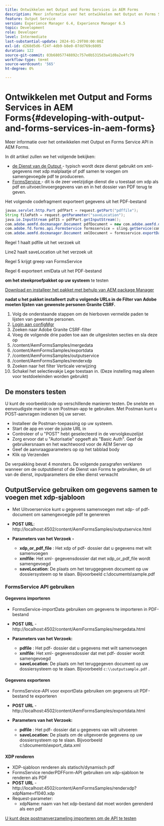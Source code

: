 ```yaml
---
title: Ontwikkelen met Output and Forms Services in AEM Forms
description: Meer informatie over het ontwikkelen met Output en Forms Service API in AEM Forms.
feature: Output Service
version: Experience Manager 6.4, Experience Manager 6.5
topic: Development
role: Developer
level: Intermediate
last-substantial-update: 2024-01-29T00:00:00Z
exl-id: d268d5d6-f24f-4db9-b8e0-07dd769c6005
duration: 122
source-git-commit: 03b68057748892c757e0b5315d3a41d0a2e4fc79
workflow-type: tm+mt
source-wordcount: '565'
ht-degree: 0%

---
```


# Ontwikkelen met Output and Forms Services in AEM Forms{#developing-with-output-and-forms-services-in-aem-forms}

Meer informatie over het ontwikkelen met Output en Forms Service API in AEM Forms.

In dit artikel zullen we het volgende bekijken:

* [ de Dienst van de Output ](https://developer.adobe.com/experience-manager/reference-materials/6-5/forms/javadocs/index.html?com/adobe/fd/output/api/OutputService.html) - typisch wordt deze dienst gebruikt om xml- gegevens met xdp malplaatje of pdf samen te voegen om samengevoegde pdf te produceren.
* [ FormsService ](https://developer.adobe.com/experience-manager/reference-materials/6-5/forms/javadocs/com/adobe/fd/forms/api/FormsService.html) - dit is de zeer veelzijdige dienst die u toestaat om xdp als pdf en uitvoer/invoergegevens van en in het dossier van PDF terug te geven.


Het volgende codefragment exporteert gegevens uit het PDF-bestand

```java
javax.servlet.http.Part pdfPart = request.getPart("pdffile");
String filePath = request.getParameter("saveLocation");
java.io.InputStream pdfIS = pdfPart.getInputStream();
com.adobe.aemfd.docmanager.Document pdfDocument = new com.adobe.aemfd.docmanager.Document(pdfIS);
com.adobe.fd.forms.api.FormsService formsservice = sling.getService(com.adobe.fd.forms.api.FormsService.class);
com.adobe.aemfd.docmanager.Document xmlDocument = formsservice.exportData(pdfDocument,com.adobe.fd.forms.api.DataFormat.Auto);
```

Regel 1 haalt pdfile uit het verzoek uit

Line2 haalt saveLocation uit het verzoek uit

Regel 5 krijgt greep van FormsService

Regel 6 exporteert xmlData uit het PDF-bestand

**om het steekproefpakket op uw systeem** te testen

[Download en installeer het pakket met behulp van AEM package Manager](assets/using-output-and-form-service-api.zip)




**nadat u het pakket installeert zult u volgende URLs in de Filter van Adobe moeten lijsten van gewenste personen Granite CSRF.**

1. Volg de onderstaande stappen om de hierboven vermelde paden te lijsten van gewenste personen.
1. [ Login aan configMgr ](http://localhost:4502/system/console/configMgr)
1. Zoeken naar Adobe Granite CSRF-filter
1. Voeg de volgende drie paden toe aan de uitgesloten secties en sla deze op
1. /content/AemFormsSamples/mergedata
1. /content/AemFormsSamples/exportdata
1. /content/AemFormsSamples/outputservice
1. /content/AemFormsSamples/renderxdp
1. Zoeken naar het filter Verticale verwijzing
1. Schakel het selectievakje Lege toestaan in. (Deze instelling mag alleen voor testdoeleinden worden gebruikt)

## De monsters testen

U kunt de voorbeeldcode op verschillende manieren testen. De snelste en eenvoudigste manier is om Postman-app te gebruiken. Met Postman kunt u POST-aanvragen indienen bij uw server.

* Installeer de Postman-toepassing op uw systeem.
* Start de app en voer de juiste URL in
* Controleer of u &quot;POST&quot; hebt geselecteerd in de vervolgkeuzelijst
* Zorg ervoor dat u &quot;Autorisatie&quot; opgeeft als &quot;Basic Auth&quot;. Geef de gebruikersnaam en het wachtwoord voor de AEM Server op
* Geef de aanvraagparameters op op het tabblad body
* Klik op Verzenden

De verpakking bevat 4 monsters. De volgende paragrafen verklaren wanneer om de outputdienst of de Dienst van Forms te gebruiken, de url van de dienst, inputparameters die elke dienst verwacht

## OutputService gebruiken om gegevens samen te voegen met xdp-sjabloon

* Met Uitvoerservice kunt u gegevens samenvoegen met xdp- of pdf-document om samengevoegde pdf te genereren
* **POST URL**: http://localhost:4502/content/AemFormsSamples/outputservice.html
* **Parameters van het Verzoek -**

   * **xdp_or_pdf_file** : Het xdp of pdf- dossier dat u gegevens met wilt samenvoegen
   * **xmlfile**: Het xml- gegevensdossier dat met xdp_or_pdf_file wordt samengevoegd
   * **saveLocation**: De plaats om het teruggegeven document op uw dossiersysteem op te slaan. Bijvoorbeeld c:\\documents\\sample.pdf

### FormsService API gebruiken

#### Gegevens importeren

* FormsService-importData gebruiken om gegevens te importeren in PDF-bestand
* **POST URL** - http://localhost:4502/content/AemFormsSamples/mergedata.html

* **Parameters van het Verzoek:**

   * **pdfile** : Het pdf- dossier dat u gegevens met wilt samenvoegen
   * **xmlfile**: Het xml- gegevensdossier dat met pdf- dossier wordt samengevoegd
   * **saveLocation**: De plaats om het teruggegeven document op uw dossiersysteem op te slaan. Bijvoorbeeld `c:\\outputsample.pdf` .

#### Gegevens exporteren

* FormsService-API voor exportData gebruiken om gegevens uit PDF-bestand te exporteren
* **POST URL** - http://localhost:4502/content/AemFormsSamples/exportdata.html
* **Parameters van het Verzoek:**

   * **pdfile** : Het pdf- dossier dat u gegevens van wilt uitvoeren
   * **saveLocation**: De plaats om de uitgevoerde gegevens op uw dossiersysteem op te slaan. Bijvoorbeeld c:\\documents\\export_data.xml

#### XDP renderen

* XDP-sjabloon renderen als statisch/dynamisch pdf
* FormsService renderPDFForm-API gebruiken om xdp-sjabloon te renderen als PDF
* **POST URL** - http://localhost:4502/content/AemFormsSamples/renderxdp?xdpName=f1040.xdp
* Request-parameter:
   * xdpName: naam van het xdp-bestand dat moet worden gerenderd als een pdf

[U kunt deze postmanverzameling importeren om de API te testen](assets/UsingDocumentServicesInAEMForms.postman_collection.json)

